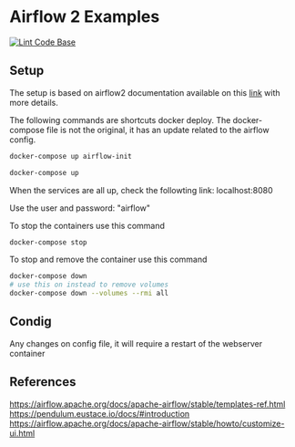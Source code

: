 # Airflow 2 Examples

[![Lint Code Base](https://github.com/fmmmendes/airflow2_examples/actions/workflows/linter.yml/badge.svg?branch=main)](https://github.com/fmmmendes/airflow2_examples/actions/workflows/linter.yml)
## Setup

The setup is based on airflow2 documentation available on this [link](https://airflow.apache.org/docs/apache-airflow/2.3.2/start/docker.html) with more details.

The following commands are shortcuts docker deploy. The docker-compose file is not the original, it has an update related to the airflow config.


```bash
docker-compose up airflow-init

docker-compose up

```

When the services are all up, check the followting link: localhost:8080

Use the user and password: "airflow"

To stop the containers use this command

```bash
docker-compose stop

```

To stop and remove the container use this command

```bash
docker-compose down
# use this on instead to remove volumes
docker-compose down --volumes --rmi all
```

## Condig

Any changes on config file, it will require a restart of the webserver container

## References

https://airflow.apache.org/docs/apache-airflow/stable/templates-ref.html
https://pendulum.eustace.io/docs/#introduction
https://airflow.apache.org/docs/apache-airflow/stable/howto/customize-ui.html

